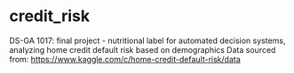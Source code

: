 # credit_risk
DS-GA 1017: final project - nutritional label for automated decision systems, analyzing home credit default risk based on demographics
Data sourced from: https://www.kaggle.com/c/home-credit-default-risk/data
